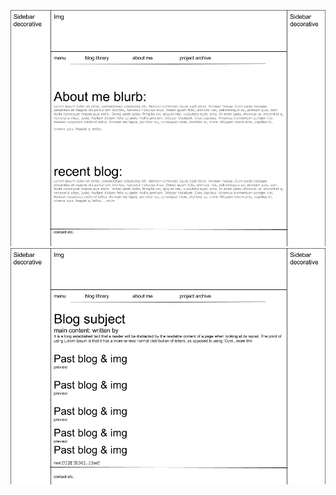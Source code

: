 ![wireframe-index](https://raw.githubusercontent.com/frankiebee/phase-0/master/week-2/imgs/wireframe-index.png)
![wireframe-blog-index](https://raw.githubusercontent.com/frankiebee/phase-0/master/week-2/imgs/wireframe-blog-index.png)